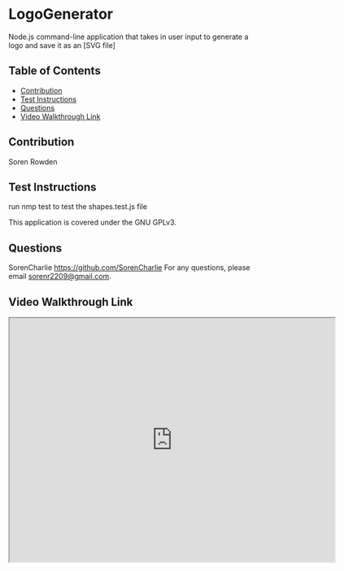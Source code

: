# LogoGenerator
Node.js command-line application that takes in user input to generate a logo and save it as an [SVG file]

## Table of Contents
- [Contribution](#contribution)
- [Test Instructions](#test-instructions)
- [Questions](#questions)
- [Video Walkthrough Link](#video-walkthrough-link)

## Contribution
Soren Rowden

## Test Instructions
run nmp test to test the shapes.test.js file

This application is covered under the GNU GPLv3.

## Questions
SorenCharlie https://github.com/SorenCharlie 
For any questions, please email sorenr2209@gmail.com.

## Video Walkthrough Link
<iframe src="https://drive.google.com/file/d/1yJpe0_TkDJk6AJA7xQSHdjVOQsMQyc6p/preview" width="640" height="480"></iframe>
